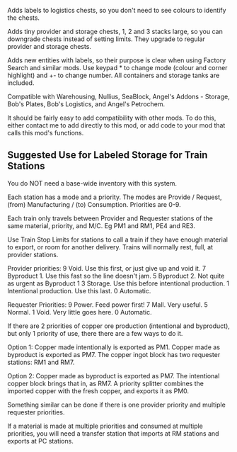 Adds labels to logistics chests, so you don't need to see colours to identify the chests.

Adds tiny provider and storage chests, 1, 2 and 3 stacks large, so you can downgrade chests instead of setting limits. They upgrade to regular provider and storage chests.

Adds new entities with labels, so their purpose is clear when using Factory Search and similar mods. Use keypad * to change mode (colour and corner highlight) and +- to change number. All containers and storage tanks are included.

Compatible with Warehousing, Nullius, SeaBlock, Angel's Addons - Storage, Bob's Plates, Bob's Logistics, and Angel's Petrochem.

It should be fairly easy to add compatibility with other mods. To do this, either contact me to add directly to this mod, or add code to your mod that calls this mod's functions.
	
## Suggested Use for Labeled Storage for Train Stations

You do NOT need a base-wide inventory with this system.

Each station has a mode and a priority. The modes are Provide / Request, (from) Manufacturing / (to) Consumption. Priorities are 0-9.

Each train only travels between Provider and Requester stations of the same material, priority, and M/C. Eg PM1 and RM1, PE4 and RE3.

Use Train Stop Limits for stations to call a train if they have enough material to export, or room for another delivery. Trains will normally rest, full, at provider stations.

Provider priorities:
9 Void. Use this first, or just give up and void it.
7 Byproduct 1. Use this fast so the line doesn't jam.
5 Byproduct 2. Not quite as urgent as Byproduct 1
3 Storage. Use this before intentional production.
1 Intentional production. Use this last.
0 Automatic.

Requester Priorities:
9 Power. Feed power first!
7 Mall. Very useful.
5 Normal.
1 Void. Very little goes here.
0 Automatic.

If there are 2 priorities of copper ore production (intentional and byproduct), but only 1 priority of use, there there are a few ways to do it.

Option 1: Copper made intentionally is exported as PM1. Copper made as byproduct is exported as PM7. The copper ingot block has two requester stations: RM1 and RM7.

Option 2: Copper made as byproduct is exported as PM7. The intentional copper block brings that in, as RM7. A priority splitter combines the imported copper with the fresh copper, and exports it as PM0.

Something similar can be done if there is one provider priority and multiple requester priorities.

If a material is made at multiple priorities and consumed at multiple priorities, you will need a transfer station that imports at RM stations and exports at PC stations.
